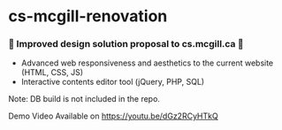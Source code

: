 # cs-mcgill-renovation
### 🍥 Improved design solution proposal to cs.mcgill.ca 🍥
- Advanced web responsiveness and aesthetics to the current website (HTML, CSS, JS)
- Interactive contents editor tool (jQuery, PHP, SQL)

Note: DB build is not included in the repo.

Demo Video Available on https://youtu.be/dGz2RCyHTkQ

